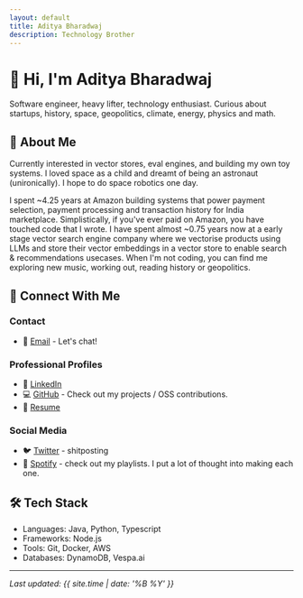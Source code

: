 ```yaml
---
layout: default
title: Aditya Bharadwaj
description: Technology Brother
---
```


# 👋 Hi, I'm Aditya Bharadwaj

Software engineer, heavy lifter, technology enthusiast. Curious about startups, history, space, geopolitics, climate, energy, physics and math. 

## 🚀 About Me
Currently interested in vector stores, eval engines, and building my own toy systems. I loved space as a child and dreamt of being an astronaut (unironically). I hope to do space robotics one day. 

I spent ~4.25 years at Amazon building systems that power payment selection, payment processing and transaction history for India marketplace. Simplistically, if you've ever paid on Amazon, you have touched code that I wrote. I have spent almost ~0.75 years now at a early stage vector search engine company where we vectorise products using LLMs and store their vector embeddings in a vector store to enable search & recommendations usecases. 
When I'm not coding, you can find me exploring new music, working out, reading history or geopolitics.

## 🔗 Connect With Me

### Contact
- 📧 [Email](mailto:adityabharadwaj198@gmail.com) - Let's chat!

### Professional Profiles
- 👔 [LinkedIn](https://www.linkedin.com/in/aditya-bharadwaj-28a91844/)
- 💻 [GitHub](https://github.com/adityabharadwaj198/) - Check out my projects / OSS contributions.
- 📄 [Resume](https://drive.google.com/file/d/1wMlSeLcq4WZmv5cWWQ_Es5ahJee-0BVd/view?usp=sharing)

### Social Media
- 🐦 [Twitter](https://twitter.com/ad1tyabharadwaj) - shitposting
- 🎵 [Spotify](https://open.spotify.com/user/adityabharadwaj198?si=f869c01e3ce34415) - check out my playlists. I put a lot of thought into making each one.


## 🛠️ Tech Stack

- Languages: Java, Python, Typescript
- Frameworks: Node.js
- Tools: Git, Docker, AWS
- Databases: DynamoDB, Vespa.ai

---

*Last updated: {{ site.time | date: '%B %Y' }}*

